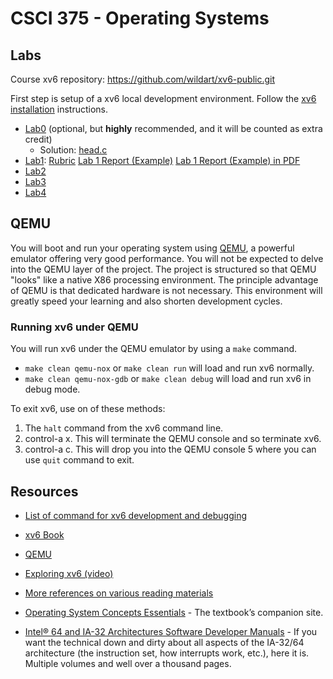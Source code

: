 # CSCI 375 - Operating Systems

## Labs

Course xv6 repository: https://github.com/wildart/xv6-public.git

First step is setup of a xv6 local development environment. Follow the [xv6 installation](xv6-install.md) instructions.

- [Lab0](lab0.md) (optional, but **highly** recommended, and it will be counted as extra credit)
    - Solution: [head.c](https://github.com/wildart/xv6-public/blob/lab0-solution/head.c)
- [Lab1](lab1.md): [Rubric](lab1-rubric.md) [Lab 1 Report (Example)](lab1-report-example.md) [Lab 1 Report (Example) in PDF](lab1-report-example.pdf)
- [Lab2](lab2.md)
- [Lab3](lab3.md)
- [Lab4](lab4.md)

## QEMU

You will boot and run your operating system using [QEMU](https://qemu.weilnetz.de/doc/qemu-doc.html), a powerful emulator offering very good performance. You will not be expected to delve into the QEMU layer of the project. The project is structured so that QEMU "looks" like a native X86 processing environment. The principle advantage of QEMU is that dedicated hardware is not necessary. This environment will greatly speed your learning and also shorten development cycles.

### Running xv6 under QEMU

You will run xv6 under the QEMU emulator by using a `make` command.

- `make clean qemu-nox` or `make clean run` will load and run xv6 normally.
- `make clean qemu-nox-gdb` or `make clean debug` will load and run xv6 in debug mode.

To exit xv6, use on of these methods:
1. The `halt` command from the xv6 command line.
2. control-a x. This will terminate the QEMU console and so terminate xv6.
3. control-a c. This will drop you into the QEMU console 5 where you can use `quit` command to exit.

## Resources

- [List of command for xv6 development and debugging](https://pdos.csail.mit.edu/6.828/2014/labguide.html)

- [xv6 Book](xv6-book-rev11.pdf)

- [QEMU](https://qemu.weilnetz.de/doc/qemu-doc.html)

- [Exploring xv6 (video)](https://www.youtube.com/watch?v=ktkAlbcoz7o)

- [More references on various reading materials](https://pdos.csail.mit.edu/6.828/2014/reference.html)

- [Operating System Concepts Essentials](http://codex.cs.yale.edu/avi/os-book/OSE2/index.html) - The textbook’s companion site.

- [Intel® 64 and IA-32 Architectures Software Developer Manuals](https://software.intel.com/en-us/articles/intel-sdm) - If you want the technical down and dirty about all aspects of the IA-32/64 architecture (the instruction set, how interrupts work, etc.), here it is. Multiple volumes and well over a thousand pages.
